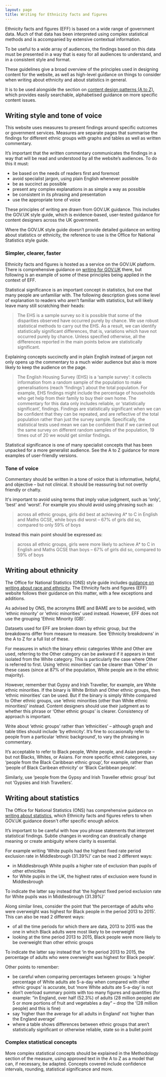 ```yaml
---
layout: page
title: Writing for Ethnicity facts and figures
---
```


Ethnicity facts and figures (EFF) is based on a wide range of government data. Much of that data has been interpreted using complex statistical methods and is accompanied by extensive contextual information.

To be useful to a wide array of audiences, the findings based on this data must be presented in a way that is easy for all audiences to understand, and in a consistent style and format.

These guidelines give a broad overview of the principles used in designing content for the website, as well as high-level guidance on things to consider when writing about ethnicity and about statistics in general.

It is to be used alongside the section on [content design patterns (A to Z)](a-to-z), which provides easily searchable, alphabetised guidance on more specific content issues.

## Writing style and tone of voice

This website uses measures to present findings around specific outcomes or government services. Measures are separate pages that summarise the findings for different ethnic groups with graphs and tables as well as written commentary. 
 
It’s important that the written commentary communicates the findings in a way that will be read and understood by all the website’s audiences. To do this it must:

- be based on the needs of readers first and foremost
- avoid specialist jargon, using plain English whenever possible
- be as succinct as possible
- present any complex explanations in as simple a way as possible
- be consistent in its phrasing and presentation
- use the appropriate tone of voice

These principles of writing are drawn from GOV.UK guidance. This includes the GOV.UK style guide, which is evidence-based, user-tested guidance for content designers across the UK government.

Where the GOV.UK style guide doesn’t provide detailed guidance on writing about statistics or ethnicity, the reference to use is the Office for National Statistics style guide.

### Simpler, clearer, faster

Ethnicity facts and figures is hosted as a service on the GOV.UK platform. There is comprehensive guidance on [writing for GOV.UK](https://www.gov.uk/guidance/content-design/writing-for-gov-uk) there, but following is an example of some of these principles being applied in the context of EFF.

Statistical significance is an important concept in statistics, but one that many people are unfamiliar with. The following description gives some level of explanation to readers who aren’t familiar with statistics, but will likely leave many still scratching their heads: 

> The EHS is a sample survey so it is possible that some of the disparities observed have occurred purely by chance.   We use robust statistical methods to carry out the EHS.  As a result, we can identify statistically significant differences, that is, variations which have not occurred purely by chance.  Unless specified otherwise, all the differences reported in the main points below are statistically significant.

Explaining concepts succinctly and in plain English instead of jargon not only opens up the commentary to a much wider audience but also is more likely to keep the audience on the page.

> The English Housing Survey (EHS) is a ‘sample survey’: it collects information from a random sample of the population to make generalisations (reach 'findings’) about the total population.
> For example, EHS findings might include the percentage of households who get help from their family to buy their own home.
The commentary for this data only includes reliable, or ‘statistically significant’, findings. Findings are statistically significant when we can be confident that they can be repeated, and are reflective of the total population rather than just the survey sample.
> Specifically, the statistical tests used mean we can be confident that if we carried out the same survey on different random samples of the population, 19 times out of 20 we would get similar findings.

Statistical significance is one of many specialist concepts that has been unpacked for a more generalist audience. See the A to Z guidance for more examples of user-friendly versions.

### Tone of voice 

Commentary should be written in a tone of voice that is informative, helpful, and objective – but not clinical. It should be reassuring but not overtly friendly or chatty.

It's important to avoid using terms that imply value judgment, such as 'only', 'best' and 'worst'. For example you should avoid using phrasing such as: 

> across all ethnic groups, girls did best at achieving A* to C in English and Maths GCSE, while boys did worst – 67% of girls did so, compared to only 59% of boys

Instead this main point should be expressed as: 

> across all ethnic groups, girls were more likely to achieve A* to C in English and Maths GCSE than boys – 67% of girls did so, compared to 59% of boys

## Writing about ethnicity

The Office for National Statistics (ONS) style guide includes [guidance on writing about race and ethnicity](https://style.ons.gov.uk/category/house-style/language-and-spelling/#race-and-ethnicity). The Ethnicity facts and figures (EFF) website follows their guidance on this matter, with a few exceptions and additions.

As advised by ONS, the acronyms BME and BAME are to be avoided, with 'ethnic minority' or 'ethnic minorities' used instead. However, EFF does not use the grouping 'Ethnic Minority (GB)'. 

Datasets used for EFF are broken down by ethnic group, but the breakdowns differ from measure to measure. See ‘Ethnicity breakdowns’ in the A to Z for a full list of these.

For measures in which the binary ethnic categories White and Other are used, referring to the Other category can be awkward if it appears in text isolated from the White category. This is particularly the case where Other is referred to first. Using ‘ethnic minorities’ can be clearer than ‘Other’ in these cases (since at 87% of the population, White people are in the ethnic majority). 

However, remember that Gypsy and Irish Traveller, for example, are White ethnic minorities. If the binary is White British and Other ethnic groups, then ‘ethnic minorities’ can be used. But if the binary is simply White compared to Other ethnic groups, use ‘ethnic minorities (other than White ethnic minorities)’ instead. Content designers should use their judgment as to whether this phrase or ‘Other ethnic groups’ is clearer. Consistency of approach is important.

Write about ‘ethnic groups’ rather than ‘ethnicities’ – although graph and table titles should include ‘by ethnicity’. It’s fine to occasionally refer to people from a particular ‘ethnic background’, to vary the phrasing in commentary.

It’s acceptable to refer to Black people, White people, and Asian people – but not Blacks, Whites, or Asians. For more specific ethnic categories, say ‘people from the Black Caribbean ethnic group’, for example, rather than ‘people of Black Caribean ethnicity’ or ‘Black Caribbean people’.

Similarly, use ‘people from the Gypsy and Irish Traveller ethnic group’ but not ‘Gypsies and Irish Travellers’.

## Writing about statistics

The Office for National Statistics (ONS) has comprehensive guidance on [writing about statistics](https://style.ons.gov.uk/), which Ethnicity facts and figures refers to when GOV.UK guidance doesn't offer specific enough advice. 

It’s important to be careful with how you phrase statements that interpret statistical findings. Subtle changes in wording can drastically change meaning or create ambiguity where clarity is essential. 

For example writing ‘White pupils had the highest fixed rate period exclusion rate in Middlesbrough (31.39%)’ can be read 2 different ways: 

-  in Middlesbrough White pupils a higher rate of exclusion than pupils of other ethnicities
- for White pupils in the UK, the highest rates of exclusion were found in Middlesbrough 

To indicate the latter say instead that ‘the highest fixed period exclusion rate for White pupils was in Middlesbrough (31.39%)’

Along similar lines, consider the point that ‘the percentage of adults who were overweight was highest for Black people in the period 2013 to 2015’. This can also be read 2 different ways:

- of all the time periods for which there are data, 2013 to 2015 was the one in which Black adults were most likely to be overweight
- looking at the time period 2013 to 2015, Black people were more likely to be overweight than other ethnic groups

To indicate the latter say instead that ‘in the period 2013 to 2015, the percentage of adults who were overweight was highest for Black people’.

Other points to remember:

- be careful when comparing percentages between groups: ‘a higher percentage of White adults ate 5-a-day when compared with other ethnic groups’ is accurate, but ‘more White adults ate 5-a-day’ is not 
- don’t overload summary points with too many figures and quantities (for example: “in England, over half (52.3%) of adults (28 million people) ate 5 or more portions of fruit and vegetables a day” – drop the ‘(28 million people) and this is fine)
- say ‘higher than the average for all adults in England’ not ‘higher than the England average’
- where a table shows differences between ethnic groups that aren’t statistically significant or otherwise reliable, state so in a bullet point

### Complex statistical concepts

More complex statistical concepts should be explained in the Methodology section of the measure, using approved text in the A to Z as a model that can, if necessary, be adapted. Concepts covered include confidence intervals, rounding, statistical significance and more. 
